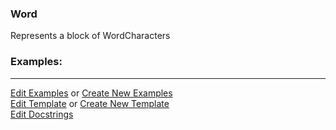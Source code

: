 ### <a id="McUtils.Parsers.RegexPatterns.Word">Word</a>
Represents a block of WordCharacters

### Examples:


___

[Edit Examples](https://github.com/McCoyGroup/McUtils/edit/edit/ci/examples/ci/docs/McUtils/Parsers/RegexPatterns/Word.md) or 
[Create New Examples](https://github.com/McCoyGroup/McUtils/new/edit/?filename=ci/examples/ci/docs/McUtils/Parsers/RegexPatterns/Word.md) <br/>
[Edit Template](https://github.com/McCoyGroup/McUtils/edit/edit/ci/docs/ci/docs/McUtils/Parsers/RegexPatterns/Word.md) or 
[Create New Template](https://github.com/McCoyGroup/McUtils/new/edit/?filename=ci/docs/templates/ci/docs/McUtils/Parsers/RegexPatterns/Word.md) <br/>
[Edit Docstrings](https://github.com/McCoyGroup/McUtils/edit/edit/McUtils/Parsers/RegexPatterns/Word/__init__.py?message=Update%20Docs)